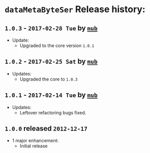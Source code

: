 # `dataMetaByteSer` Release history:

## `1.0.3` - `2017-02-28 Tue` by [`mub`](http://github.com/mub)
* Update:
    * Upgraded to the core version `1.0.1`
    
## `1.0.2` - `2017-02-25 Sat` by [`mub`](https://github.com/mub)
* Updates:
    * Upgraded the core to `1.0.3`
    
## `1.0.1` - `2017-02-14 Tue` by [`mub`](https://github.com/mub)
* Updates:
    * Leftover refactoring bugs fixed.
    
## `1.0.0` released `2012-12-17`
* 1 major enhancement:
  * Initial release
